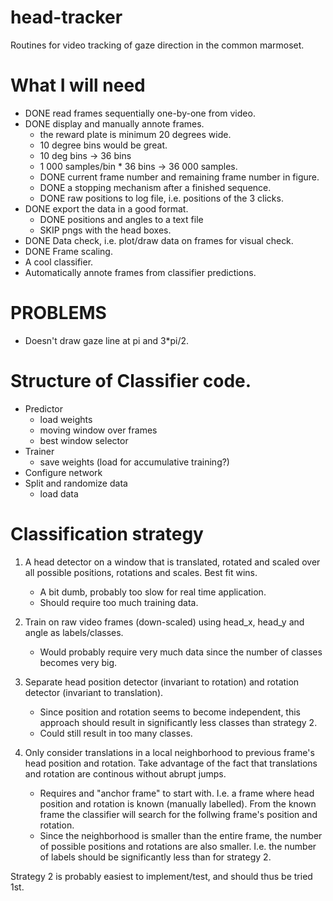 # head-tracker
Routines for video tracking of gaze direction in the common marmoset.

# What I will need

- DONE read frames sequentially one-by-one from video.
- DONE display and manually annote frames.
    * the reward plate is minimum 20 degrees wide.
    * 10 degree bins would be great.
    * 10 deg bins -> 36 bins
    * 1 000 samples/bin * 36 bins -> 36 000 samples.
    * DONE current frame number and remaining frame number in figure.
    * DONE a stopping mechanism after a finished sequence.
    * DONE raw positions to log file, i.e. positions of the 3 clicks.
- DONE export the data in a good format.
    * DONE positions and angles to a text file
    * SKIP pngs with the head boxes.
- DONE Data check, i.e. plot/draw data on frames for visual check.
- DONE Frame scaling.
- A cool classifier.
- Automatically annote frames from classifier predictions.

# PROBLEMS
- Doesn't draw gaze line at pi and 3*pi/2.

# Structure of Classifier code.
- Predictor
    * load weights
    * moving window over frames
    * best window selector
- Trainer
    * save weights (load for accumulative training?)
- Configure network
- Split and randomize data
    * load data


# Classification strategy
1. A head detector on a window that is translated, rotated and scaled over all
   possible positions, rotations and scales. Best fit wins.
    - A bit dumb, probably too slow for real time application.
    - Should require too much training data.
    
2. Train on raw video frames (down-scaled) using head_x, head_y and angle as
   labels/classes.
    - Would probably require very much data since the number of classes becomes
      very big.

3. Separate head position detector (invariant to rotation) and 
   rotation detector (invariant to translation).
    - Since position and rotation seems to become independent, this approach 
      should result in significantly less classes than strategy 2.
    - Could still result in too many classes.

4. Only consider translations in a local neighborhood to previous frame's
   head position and rotation. Take advantage of the fact that translations
   and rotation are continous without abrupt jumps.
    - Requires and "anchor frame" to start with. I.e. a frame where
      head position and rotation is known (manually labelled). From the known
      frame the classifier will search for the follwing frame's position and
      rotation.
    - Since the neighborhood is smaller than the entire frame, the number
      of possible positions and rotations are also smaller. I.e. the number
      of labels should be significantly less than for strategy 2.

Strategy 2 is probably easiest to implement/test, and should thus be tried 1st.

